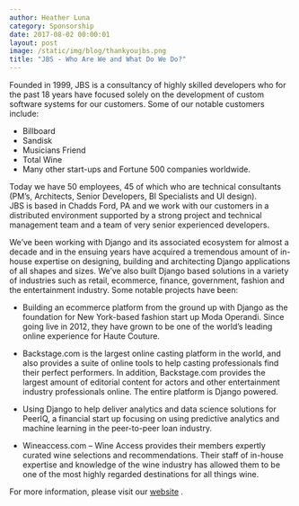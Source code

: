 ```yaml
---
author: Heather Luna
category: Sponsorship
date: 2017-08-02 00:00:01
layout: post
image: /static/img/blog/thankyoujbs.png
title: "JBS - Who Are We and What Do We Do?"
---
```


Founded in 1999, JBS is a consultancy of highly skilled developers
who for the past 18 years have focused solely on the development of
custom software systems for our customers. Some of our notable
customers include:

- Billboard
- Sandisk
- Musicians Friend
- Total Wine
- Many other start-ups and Fortune 500 companies worldwide.

Today we have 50 employees, 45 of which who are technical consultants 
(PM’s, Architects, Senior Developers, BI Specialists and UI design).  
JBS is based in Chadds Ford, PA and we work with our customers in a
distributed environment supported by a strong project and technical
management team and a team of very senior experienced developers.  

We’ve been working with Django and its associated ecosystem for almost
a decade and in the ensuing years have acquired a tremendous amount of
in-house expertise on designing, building and architecting Django
applications of all shapes and sizes. We’ve also built Django
based solutions in a variety of industries such as retail, ecommerce, 
finance, government, fashion and the entertainment industry. 
Some notable projects have been:

- Building an ecommerce platform from the ground up with Django as the
foundation for New York-based fashion start up Moda Operandi. 
Since going live in 2012, they have grown to be one of the world’s
leading online experience for Haute Couture.

- Backstage.com is the largest online casting platform in the world, 
and also provides a suite of online tools to help casting professionals
find their perfect performers. In addition, Backstage.com provides the
largest amount of editorial content for actors and other entertainment
industry professionals online. The entire platform is Django powered.

- Using Django to help deliver analytics and data science solutions for
PeerIQ, a financial start up focusing on using predictive analytics and
machine learning in the peer-to-peer loan industry.

- Wineaccess.com – Wine Access provides their members expertly curated
wine selections and recommendations. Their staff of in-house expertise
and knowledge of the wine industry has allowed them to be one of the
most highly regarded destinations for all things wine. 

For more information, please visit our 
[website](http://www.jbssolutions.com/) .






